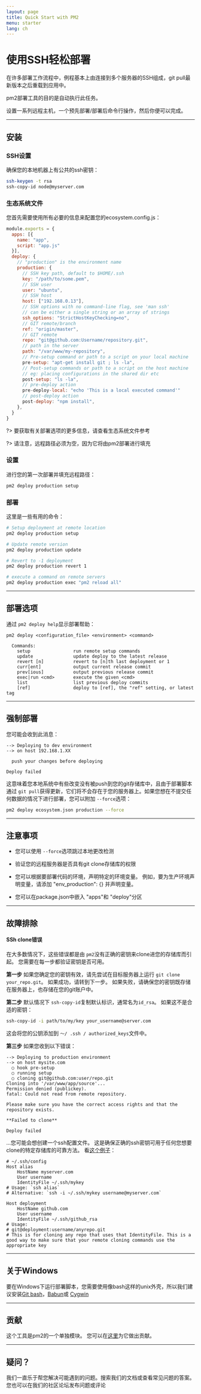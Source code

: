 ```yaml
---
layout: page
title: Quick Start with PM2
menu: starter
lang: ch
---
```


# 使用SSH轻松部署

在许多部署工作流程中，例程基本上由连接到多个服务器的SSH组成，git pull最新版本之后重载到应用中。

pm2部署工具的目的是自动执行此任务。

设置一系列远程主机，一个预先部署/部署后命令行操作，然后你便可以完成。

---

## 安装

### SSH设置

确保您的本地机器上有公共的ssh密钥：

```bash
ssh-keygen -t rsa
ssh-copy-id node@myserver.com
```

### 生态系统文件

您首先需要使用所有必要的信息来配置您的ecosystem.config.js：

```javascript
module.exports = {
  apps: [{
    name: "app",
    script: "app.js"
  }],
  deploy: {
    // "production" is the environment name
    production: {
      // SSH key path, default to $HOME/.ssh
      key: "/path/to/some.pem",
      // SSH user
      user: "ubuntu",
      // SSH host
      host: ["192.168.0.13"],
      // SSH options with no command-line flag, see 'man ssh' 
      // can be either a single string or an array of strings
      ssh_options: "StrictHostKeyChecking=no",
      // GIT remote/branch
      ref: "origin/master",
      // GIT remote
      repo: "git@github.com:Username/repository.git",
      // path in the server
      path: "/var/www/my-repository",
      // Pre-setup command or path to a script on your local machine
      pre-setup: "apt-get install git ; ls -la",
      // Post-setup commands or path to a script on the host machine
      // eg: placing configurations in the shared dir etc
      post-setup: "ls -la",
      // pre-deploy action
      pre-deploy-local: "echo 'This is a local executed command'"
      // post-deploy action
      post-deploy: "npm install",
    },
  }
}
```

?> 要获取有关部署选项的更多信息，请查看生态系统文件参考

?> 请注意，远程路径必须为空，因为它将由pm2部署进行填充

### 设置

进行您的第一次部署并填充远程路径：

```bash
pm2 deploy production setup
```

### 部署

这里是一些有用的命令：

```bash
# Setup deployment at remote location
pm2 deploy production setup

# Update remote version
pm2 deploy production update

# Revert to -1 deployment
pm2 deploy production revert 1

# execute a command on remote servers
pm2 deploy production exec "pm2 reload all"
```

---

## 部署选项

通过 `pm2 deploy help`显示部署帮助：

```
pm2 deploy <configuration_file> <environment> <command>

  Commands:
    setup                run remote setup commands
    update               update deploy to the latest release
    revert [n]           revert to [n]th last deployment or 1
    curr[ent]            output current release commit
    prev[ious]           output previous release commit
    exec|run <cmd>       execute the given <cmd>
    list                 list previous deploy commits
    [ref]                deploy to [ref], the "ref" setting, or latest tag
```

---

## 强制部署

您可能会收到此消息：

```
--> Deploying to dev environment
--> on host 192.168.1.XX

  push your changes before deploying

Deploy failed
```

这意味着您本地系统中有些改变没有被push到您的git存储库中，且由于部署脚本通过 `git pull`获得更新，它们将不会存在于您的服务器上。如果您想在不提交任何数据的情况下进行部署，您可以附加 `--force`选项：

```bash
pm2 deploy ecosystem.json production --force
```

---

## 注意事项

- 您可以使用 `--force`选项跳过本地更改检测

- 验证您的远程服务器是否具有git clone存储库的权限

- 您可以根据要部署代码的环境，声明特定的环境变量。 例如，要为生产环境声明变量，请添加 "env_production": {} 并声明变量。

- 您可以在package.json中嵌入 "apps"和 "deploy"分区

---

## 故障排除

#### SSh clone错误
在大多数情况下，这些错误都是由 `pm2`没有正确的密钥来clone进您的存储库而引起。 您需要在每一步都验证密钥是否可用。

__第一步__ 
如果您确定您的密钥有效，请先尝试在目标服务器上运行 `git clone your_repo.git`。 如果成功，请转到下一步。 如果失败，请确保您的密钥既存储在服务器上，也存储在您的git账户中。

__第二步__
默认情况下 `ssh-copy-id`复制默认标识，通常名为`id_rsa`。 如果这不是合适的密钥：

```bash
ssh-copy-id -i path/to/my/key your_username@server.com
```
这会将您的公钥添加到 `〜/ .ssh / authorized_keys`文件中。

__第三步__
如果您收到以下错误：
```
--> Deploying to production environment
--> on host mysite.com
  ○ hook pre-setup
  ○ running setup
  ○ cloning git@github.com:user/repo.git
Cloning into '/var/www/app/source'...
Permission denied (publickey).
fatal: Could not read from remote repository.

Please make sure you have the correct access rights and that the repository exists.

**Failed to clone**

Deploy failed
```
...您可能会想创建一个ssh配置文件。 这是确保正确的ssh密钥可用于任何您想要clone的特定存储库的可靠方法。 看[这个例子](https://gist.github.com/Protosac/c3fb459b1a942f161f23556f61a67d66)：

```
# ~/.ssh/config
Host alias
    HostName myserver.com
    User username
    IdentityFile ~/.ssh/mykey
# Usage: `ssh alias` 
# Alternative: `ssh -i ~/.ssh/mykey username@myserver.com`

Host deployment
    HostName github.com
    User username
    IdentityFile ~/.ssh/github_rsa
# Usage:
# git@deployment:username/anyrepo.git 
# This is for cloning any repo that uses that IdentityFile. This is a good way to make sure that your remote cloning commands use the appropriate key
```

---

## 关于Windows

要在Windows下运行部署脚本，您需要使用像bash这样的unix外壳，所以我们建议安装[Git bash](https://git-scm.com/download/win)，[Babun](http://babun.github.io/)或 [Cygwin](https://cygwin.com/install.html)

---

## 贡献

这个工具是pm2的一个单独模块。 您可以在[这里](https://github.com/Unitech/pm2-deploy">https://github.com/Unitech/pm2-deploy)为它做出贡献。

---

## 疑问？

我们一直乐于帮您解决可能遇到的问题。搜索我们的文档或查看常见问题的答案。您也可以在我们的社区论坛发布问题或评论